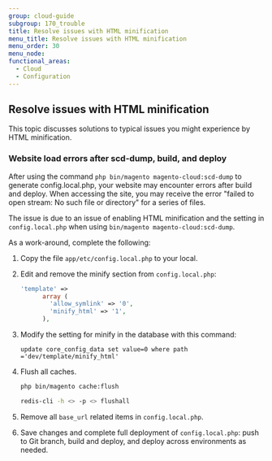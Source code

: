 ```yaml
---
group: cloud-guide
subgroup: 170_trouble
title: Resolve issues with HTML minification
menu_title: Resolve issues with HTML minification
menu_order: 30
menu_node:
functional_areas:
  - Cloud
  - Configuration
---
```


## Resolve issues with HTML minification

This topic discusses solutions to typical issues you might experience by HTML minification.

### Website load errors after scd-dump, build, and deploy

<!-- This issue will be resolved with a later release. -->
After using the command `php bin/magento magento-cloud:scd-dump` to generate config.local.php, your website may encounter errors after build and deploy. When accessing the site, you may receive the error "failed to open stream: No such file or directory" for a series of files.

The issue is due to an issue of enabling HTML minification and the setting in `config.local.php` when using `bin/magento magento-cloud:scd-dump`.

As a work-around, complete the following:

1. Copy the file `app/etc/config.local.php` to your local.
1. Edit and remove the minify section from `config.local.php`:

   ```php
   'template' =>
         array (
           'allow_symlink' => '0',
           'minify_html' => '1',
         ),
   ```

1. Modify the setting for minify in the database with this command:

   ```shell
   update core_config_data set value=0 where path ='dev/template/minify_html'

1. Flush all caches.

   ```bash
   php bin/magento cache:flush
   ```

   ```bash
   redis-cli -h <> -p <> flushall
   ```

1. Remove all `base_url` related items in `config.local.php`.
1. Save changes and complete full deployment of `config.local.php`: push to Git branch, build and deploy, and deploy across environments as needed.
